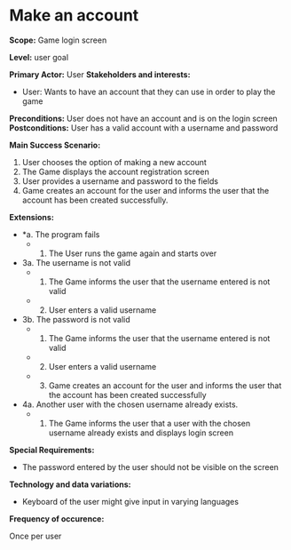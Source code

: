 # Make an account

**Scope:** Game login screen

**Level:** user goal

**Primary Actor:** User
**Stakeholders and interests:**
- User: Wants to have an account that they can use in order to play the game

**Preconditions:** User does not have an account and is on the login screen
**Postconditions:** User has a valid account with a username and password

**Main Success Scenario:**
1. User chooses the option of making a new account
2. The Game displays the account registration screen
3. User provides a username and password to the fields
4. Game creates an account for the user and informs the user that the account has been created successfully.

**Extensions:**
* *a. The program fails
	*  1. The User runs the game again and starts over      
* 3a. The username is not valid
	* 1. The Game informs the user that the username entered is not valid
	* 2. User enters a valid username
* 3b. The password is not valid
	* 1. The Game informs the user that the username entered is not valid
	* 2. User enters a valid username
	* 3. Game creates an account for the user and informs the user that the account has been created successfully
* 4a. Another user with the chosen username already exists.
	* 1. The Game informs the user that a user with the chosen username already exists and displays login screen

**Special Requirements:**
- The password entered by the user should not be visible on the screen

**Technology and data variations:**
- Keyboard of the user might give input in varying languages

**Frequency of occurence:**

Once per user